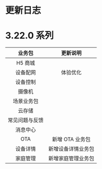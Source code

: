 # 更新日志

# 3.22.0 系列

| 业务包 | 更新说明 |
| :---: | :---: |
| H5 商城 |  |
| 设备配网 | 体验优化 |
| 设备控制 |      |
| 摄像机 |      |
| 场景业务包 |      |
| 云存储 |      |
| 常见问题与反馈 |      |
| 消息中心 |      |
| OTA | 新增 OTA 业务包 |
| 设备详情 | 新增设备详情业务包 |
| 家庭管理 | 新增家庭管理业务包 |



